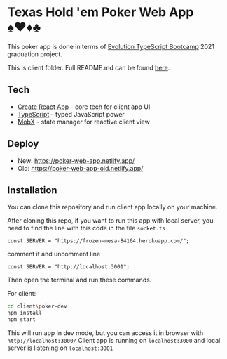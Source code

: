 # Texas Hold 'em Poker Web App ♠️♥️♦️♣️

This poker app is done in terms of [Evolution TypeScript Bootcamp] 2021 graduation project.  
  
This is client folder. Full README.md can be found [here].

## Tech

- [Create React App] - core tech for client app UI
- [TypeScript] - typed JavaScript power
- [MobX] - state manager for reactive client view

## Deploy

- New: https://poker-web-app.netlify.app/
- Old: https://poker-web-app-old.netlify.app/
  
## Installation

You can clone this repository and run client app locally on your machine.

After cloning this repo, if you want to run this app with local server, you need to find the line with this code in the file ```socket.ts```

```const SERVER = "https://frozen-mesa-84164.herokuapp.com/";```

comment it and uncomment line 

```const SERVER = "http://localhost:3001";``` 

Then open the terminal and run these commands.

For client:
```sh
cd client\poker-dev
npm install
npm start
```
This will run app in dev mode, but you can access it in browser with ```http://localhost:3000/```
Client app is running on ```localhost:3000``` and local server is listening on ```localhost:3001```

[Create React App]: <https://create-react-app.dev/>
[TypeScript]: <https://www.typescriptlang.org/>
[MobX]: <https://mobx.js.org/README.html>
[Node.js]: <https://nodejs.org/en/>
[Evolution TypeScript Bootcamp]: <https://typescript-bootcamp.evolution.com/by>
[here]: <https://github.com/Baranov-Ivan/poker-web-app/blob/main/README.md>